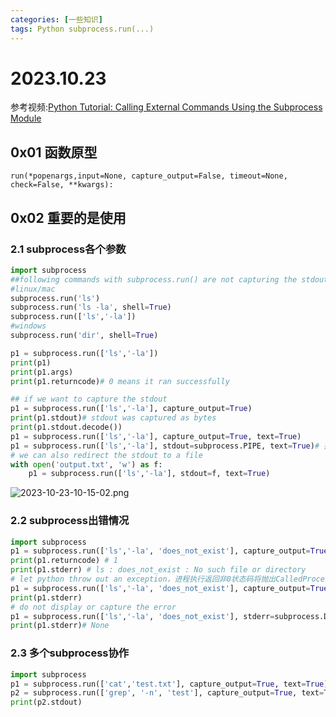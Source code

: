 ```yaml
---
categories: [一些知识]
tags: Python subprocess.run(...)
---
```

# 2023.10.23
参考视频:[Python Tutorial: Calling External Commands Using the Subprocess Module](https://www.youtube.com/watch?v=2Fp1N6dof0Y)
##  0x01 函数原型
`run(*popenargs,input=None, capture_output=False, timeout=None, check=False, **kwargs):`
##  0x02 重要的是使用
### 2.1 subprocess各个参数
```python
import subprocess
##following commands with subprocess.run() are not capturing the stdout
#linux/mac
subprocess.run('ls') 
subprocess.run('ls -la', shell=True)
subprocess.run(['ls','-la'])
#windows
subprocess.run('dir', shell=True)

p1 = subprocess.run(['ls','-la'])
print(p1)
print(p1.args)
print(p1.returncode)# 0 means it ran successfully

## if we want to capture the stdout
p1 = subprocess.run(['ls','-la'], capture_output=True)
print(p1.stdout)# stdout was captured as bytes
print(p1.stdout.decode())
p1 = subprocess.run(['ls','-la'], capture_output=True, text=True)
p1 = subprocess.run(['ls','-la'], stdout=subprocess.PIPE, text=True)# 把输出导向至subprocess这个管道
# we can also redirect the stdout to a file
with open('output.txt', 'w') as f:
    p1 = subprocess.run(['ls','-la'], stdout=f, text=True)
```
![2023-10-23-10-15-02.png](https://s2.loli.net/2023/10/27/qhmt6KTWFD7pYEC.png)
### 2.2 subprocess出错情况
```python
import subprocess
p1 = subprocess.run(['ls','-la', 'does_not_exist'], capture_output=True, text=True)
print(p1.returncode) # 1
print(p1.stderr) # ls : does_not_exist : No such file or directory 
# let python throw out an exception，进程执行返回非0状态码将抛出CalledProcessError异常
p1 = subprocess.run(['ls','-la', 'does_not_exist'], capture_output=True, text=True,check=True)
print(p1.stderr)
# do not display or capture the error
p1 = subprocess.run(['ls','-la', 'does_not_exist'], stderr=subprocess.DEVNULL)
print(p1.stderr)# None
```

### 2.3 多个subprocess协作
```python
import subprocess
p1 = subprocess.run(['cat','test.txt'], capture_output=True, text=True)
p2 = subprocess.run(['grep', '-n', 'test'], capture_output=True, text=True, input=p1.stdout) #grep -n：显示行号
print(p2.stdout)
```